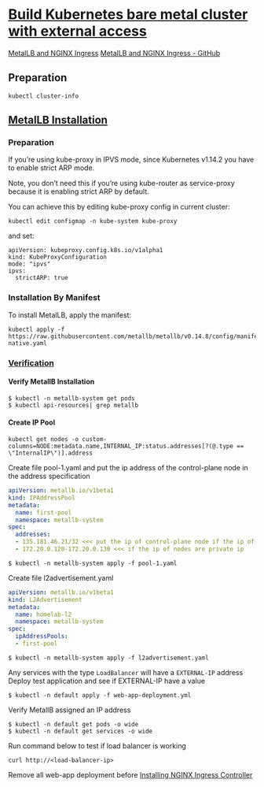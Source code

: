 # [Build Kubernetes bare metal cluster with external access](https://www.datapacket.com/blog/build-kubernetes-cluster)

[MetalLB and NGINX Ingress](https://youtu.be/k8bxtsWe9qw?si=u1GyesZEsG23NpWh)
[MetalLB and NGINX Ingress - GitHub](https://github.com/morrismusumi/kubernetes/blob/main/clusters/homelab-k8s/apps/metallb-plus-nginx-ingress/README.md)

## Preparation

```shell
kubectl cluster-info
```

## [MetalLB Installation](https://metallb.universe.tf/installation/)

### Preparation
If you’re using kube-proxy in IPVS mode, since Kubernetes v1.14.2 you have to enable strict ARP mode.

Note, you don’t need this if you’re using kube-router as service-proxy because it is enabling strict ARP by default.

You can achieve this by editing kube-proxy config in current cluster:

```shell
kubectl edit configmap -n kube-system kube-proxy
```

and set:

```shell
apiVersion: kubeproxy.config.k8s.io/v1alpha1
kind: KubeProxyConfiguration
mode: "ipvs"
ipvs:
  strictARP: true
```

### Installation By Manifest

To install MetalLB, apply the manifest:

```shell
kubectl apply -f https://raw.githubusercontent.com/metallb/metallb/v0.14.8/config/manifests/metallb-native.yaml
```

### [Verification](https://github.com/morrismusumi/kubernetes/blob/main/clusters/homelab-k8s/apps/metallb-plus-nginx-ingress/README.md)

#### Verify MetallB Installation

```shell
$ kubectl -n metallb-system get pods
$ kubectl api-resources| grep metallb
```

#### Create IP Pool

```shell
kubectl get nodes -o custom-columns=NODE:metadata.name,INTERNAL_IP:status.addresses[?(@.type == \"InternalIP\")].address
```

Create file pool-1.yaml and put the ip address of the control-plane node in the address specification
```yaml
apiVersion: metallb.io/v1beta1
kind: IPAddressPool
metadata:
  name: first-pool
  namespace: metallb-system
spec:
  addresses:
  - 135.181.46.21/32 <<< put the ip of control-plane node if the ip of nodes are public ip
  - 172.20.0.120-172.20.0.130 <<< if the ip of nodes are private ip
```

```shell
$ kubectl -n metallb-system apply -f pool-1.yaml
```

Create file l2advertisement.yaml
```yaml
apiVersion: metallb.io/v1beta1
kind: L2Advertisement
metadata:
  name: homelab-l2
  namespace: metallb-system
spec:
  ipAddressPools:
  - first-pool
```

```shell
$ kubectl -n metallb-system apply -f l2advertisement.yaml
```

Any services with the type `LoadBalancer` will have a `EXTERNAL-IP` address
Deploy test application and see if EXTERNAL-IP have a value 
```shell
$ kubectl -n default apply -f web-app-deployment.yml
```

Verify MetallB assigned an IP address
```shell
$ kubectl -n default get pods -o wide
$ kubectl -n default get services -o wide
```

Run command below to test if load balancer is working
```shell
curl http://<load-balancer-ip>
```

Remove all web-app deployment before [Installing NGINX Ingress Controller](../ingress/README.md)


